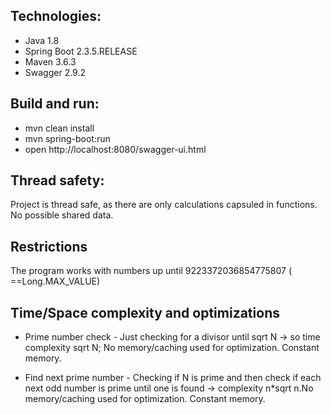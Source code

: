 ## Technologies:

* Java 1.8
* Spring Boot 2.3.5.RELEASE
* Maven 3.6.3
* Swagger 2.9.2

## Build and run:
* mvn clean install
* mvn spring-boot:run
* open http://localhost:8080/swagger-ui.html

## Thread safety:
Project is thread safe, as there are only calculations capsuled in functions. No possible shared data.

## Restrictions
The program works with numbers up until 9223372036854775807 ( ==Long.MAX_VALUE)

## Time/Space complexity and optimizations
* Prime number check - Just checking for a divisor until
sqrt N -> so time complexity sqrt N; No memory/caching used for optimization.
Constant memory. 

* Find next prime number - Checking if N is prime and then check if each next
odd number is prime until one is found -> complexity n*sqrt n.No memory/caching used for optimization.
Constant memory. 



